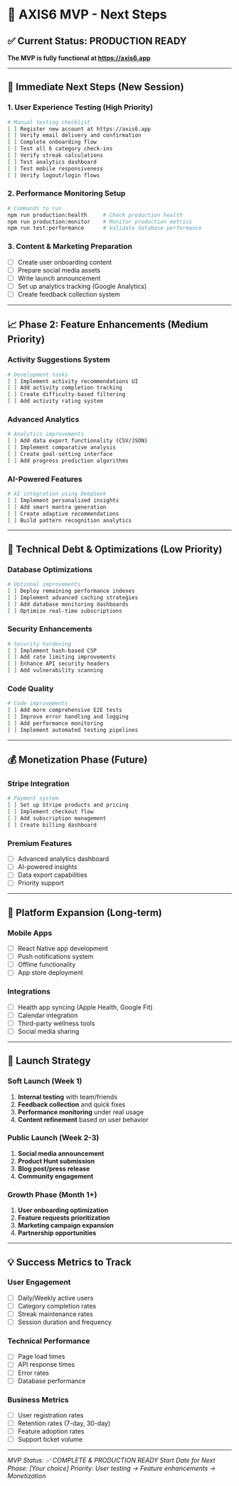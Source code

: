 # 🚀 AXIS6 MVP - Next Steps

## ✅ Current Status: PRODUCTION READY
**The MVP is fully functional at https://axis6.app**

---

## 🎯 Immediate Next Steps (New Session)

### 1. User Experience Testing (High Priority)
```bash
# Manual testing checklist
[ ] Register new account at https://axis6.app
[ ] Verify email delivery and confirmation
[ ] Complete onboarding flow
[ ] Test all 6 category check-ins
[ ] Verify streak calculations
[ ] Test analytics dashboard
[ ] Test mobile responsiveness
[ ] Verify logout/login flows
```

### 2. Performance Monitoring Setup
```bash
# Commands to run
npm run production:health     # Check production health
npm run production:monitor    # Monitor production metrics
npm run test:performance      # Validate database performance
```

### 3. Content & Marketing Preparation
- [ ] Create user onboarding content
- [ ] Prepare social media assets
- [ ] Write launch announcement
- [ ] Set up analytics tracking (Google Analytics)
- [ ] Create feedback collection system

---

## 📈 Phase 2: Feature Enhancements (Medium Priority)

### Activity Suggestions System
```bash
# Development tasks
[ ] Implement activity recommendations UI
[ ] Add activity completion tracking
[ ] Create difficulty-based filtering
[ ] Add activity rating system
```

### Advanced Analytics
```bash
# Analytics improvements
[ ] Add data export functionality (CSV/JSON)
[ ] Implement comparative analysis
[ ] Create goal-setting interface
[ ] Add progress prediction algorithms
```

### AI-Powered Features
```bash
# AI integration using DeepSeek
[ ] Implement personalized insights
[ ] Add smart mantra generation  
[ ] Create adaptive recommendations
[ ] Build pattern recognition analytics
```

---

## 🔧 Technical Debt & Optimizations (Low Priority)

### Database Optimizations
```bash
# Optional improvements
[ ] Deploy remaining performance indexes
[ ] Implement advanced caching strategies
[ ] Add database monitoring dashboards
[ ] Optimize real-time subscriptions
```

### Security Enhancements
```bash
# Security hardening
[ ] Implement hash-based CSP
[ ] Add rate limiting improvements
[ ] Enhance API security headers
[ ] Add vulnerability scanning
```

### Code Quality
```bash
# Code improvements  
[ ] Add more comprehensive E2E tests
[ ] Improve error handling and logging
[ ] Add performance monitoring
[ ] Implement automated testing pipelines
```

---

## 💰 Monetization Phase (Future)

### Stripe Integration
```bash
# Payment system
[ ] Set up Stripe products and pricing
[ ] Implement checkout flow
[ ] Add subscription management
[ ] Create billing dashboard
```

### Premium Features
- [ ] Advanced analytics dashboard
- [ ] AI-powered insights
- [ ] Data export capabilities
- [ ] Priority support

---

## 📱 Platform Expansion (Long-term)

### Mobile Apps
- [ ] React Native app development
- [ ] Push notifications system
- [ ] Offline functionality
- [ ] App store deployment

### Integrations
- [ ] Health app syncing (Apple Health, Google Fit)
- [ ] Calendar integration
- [ ] Third-party wellness tools
- [ ] Social media sharing

---

## 🎉 Launch Strategy

### Soft Launch (Week 1)
1. **Internal testing** with team/friends
2. **Feedback collection** and quick fixes
3. **Performance monitoring** under real usage
4. **Content refinement** based on user behavior

### Public Launch (Week 2-3)
1. **Social media announcement**
2. **Product Hunt submission**
3. **Blog post/press release**
4. **Community engagement**

### Growth Phase (Month 1+)
1. **User onboarding optimization**
2. **Feature requests prioritization**
3. **Marketing campaign expansion**
4. **Partnership opportunities**

---

## 💡 Success Metrics to Track

### User Engagement
- [ ] Daily/Weekly active users
- [ ] Category completion rates
- [ ] Streak maintenance rates
- [ ] Session duration and frequency

### Technical Performance  
- [ ] Page load times
- [ ] API response times
- [ ] Error rates
- [ ] Database performance

### Business Metrics
- [ ] User registration rates
- [ ] Retention rates (7-day, 30-day)
- [ ] Feature adoption rates
- [ ] Support ticket volume

---

*MVP Status: ✅ COMPLETE & PRODUCTION READY*
*Start Date for Next Phase: [Your choice]*
*Priority: User testing → Feature enhancements → Monetization*